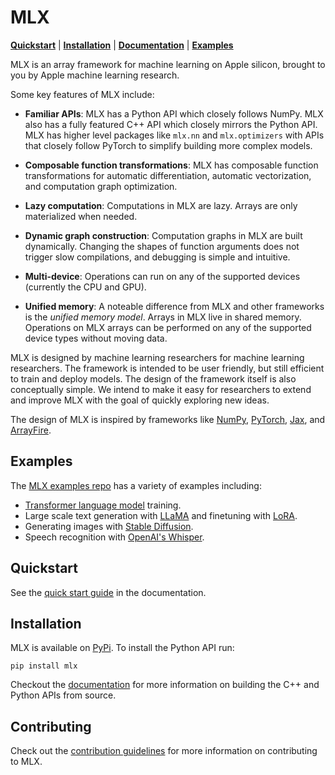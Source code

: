 # MLX

[**Quickstart**](#quickstart) | [**Installation**](#installation) |
[**Documentation**](https://ml-explore.github.io/mlx/build/html/index.html) |
[**Examples**](#examples)

MLX is an array framework for machine learning on Apple silicon, brought to you
by Apple machine learning research.

Some key features of MLX include:

 - **Familiar APIs**: MLX has a Python API which closely follows NumPy.
   MLX also has a fully featured C++ API which closely mirrors the Python API. 
   MLX has higher level packages like `mlx.nn` and `mlx.optimizers` with APIs
   that closely follow PyTorch to simplify building more complex models.

 - **Composable function transformations**: MLX has composable function
   transformations for automatic differentiation, automatic vectorization,
   and computation graph optimization.

 - **Lazy computation**: Computations in MLX are lazy. Arrays are only
   materialized when needed.

 - **Dynamic graph construction**: Computation graphs in MLX are built
   dynamically. Changing the shapes of function arguments does not trigger
   slow compilations, and debugging is simple and intuitive.

 - **Multi-device**: Operations can run on any of the supported devices
   (currently the CPU and GPU).

 - **Unified memory**: A noteable difference from MLX and other frameworks
   is the *unified memory model*. Arrays in MLX live in shared memory.
   Operations on MLX arrays can be performed on any of the supported
   device types without moving data.

MLX is designed by machine learning researchers for machine learning
researchers. The framework is intended to be user friendly, but still efficient
to train and deploy models. The design of the framework itself is also
conceptually simple. We intend to make it easy for researchers to extend and
improve MLX with the goal of quickly exploring new ideas. 

The design of MLX is inspired by frameworks like
[NumPy](https://numpy.org/doc/stable/index.html),
[PyTorch](https://pytorch.org/), [Jax](https://github.com/google/jax), and
[ArrayFire](https://arrayfire.org/).

## Examples

The [MLX examples repo](https://github.com/ml-explore/mlx-examples) has a
variety of examples including:

- [Transformer language model](https://github.com/ml-explore/mlx-examples/tree/main/transformer_lm) training.
- Large scale text generation with
  [LLaMA](https://github.com/ml-explore/mlx-examples/tree/main/llama) and
  finetuning with [LoRA](https://github.com/ml-explore/mlx-examples/tree/main/lora).
- Generating images with [Stable Diffusion](https://github.com/ml-explore/mlx-examples/tree/main/stable_diffusion).
- Speech recognition with [OpenAI's Whisper](https://github.com/ml-explore/mlx-examples/tree/main/whisper).

## Quickstart

See the [quick start
guide](https://ml-explore.github.io/mlx/build/html/quick_start.html)
in the documentation.

## Installation

MLX is available on [PyPi](https://pypi.org/project/mlx/). To install the Python API run:

```
pip install mlx
```

Checkout the
[documentation](https://ml-explore.github.io/mlx/build/html/install.html#)
for more information on building the C++ and Python APIs from source.

## Contributing 

Check out the [contribution guidelines](CONTRIBUTING.md) for more information
on contributing to MLX.
